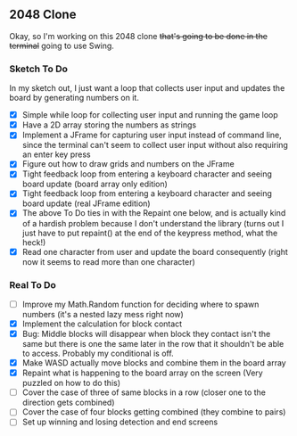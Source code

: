 ## 2048 Clone

Okay, so I'm working on this 2048 clone ~~that's going to be done in the terminal~~ going to use Swing.

### Sketch To Do

In my sketch out, I just want a loop that collects user input and updates the board by generating numbers on it.

- [x] Simple while loop for collecting user input and running the game loop
- [x] Have a 2D array storing the numbers as strings
- [x] Implement a JFrame for capturing user input instead of command line, since the terminal can't seem to collect user input without also requiring an enter key press
- [x] Figure out how to draw grids and numbers on the JFrame
- [x] Tight feedback loop from entering a keyboard character and seeing board update (board array only edition)
- [x] Tight feedback loop from entering a keyboard character and seeing board update (real JFrame edition)
- [x] The above To Do ties in with the Repaint one below, and is actually kind of a hardish problem because I don't understand the library (turns out I just have to put repaint() at the end of the keypress method, what the heck!)
- [x] Read one character from user and update the board consequently (right now it seems to read more than one character)

### Real To Do

- [ ] Improve my Math.Random function for deciding where to spawn numbers (it's a nested lazy mess right now)
- [x] Implement the calculation for block contact
- [x] Bug: Middle blocks will disappear when block they contact isn't the same but there is one the same later in the row that it shouldn't be able to access. Probably my conditional is off.
- [x] Make WASD actually move blocks and combine them in the board array
- [x] Repaint what is happening to the board array on the screen (Very puzzled on how to do this)
- [ ] Cover the case of three of same blocks in a row (closer one to the direction gets combined)
- [ ] Cover the case of four blocks getting combined (they combine to pairs)
- [ ] Set up winning and losing detection and end screens
